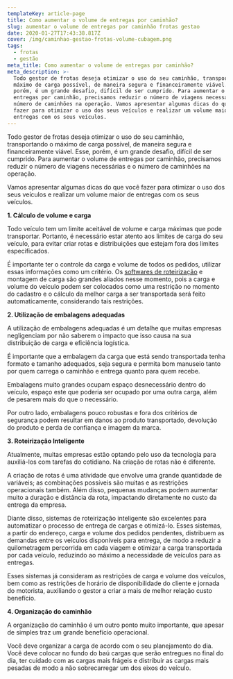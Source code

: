 ```yaml
---
templateKey: article-page
title: Como aumentar o volume de entregas por caminhão?
slug: aumentar o volume de entregas por caminhão frotas gestao
date: 2020-01-27T17:43:38.817Z
cover: /img/caminhao-gestao-frotas-volume-cubagem.png
tags:
  - frotas
  - gestão
meta_title: Como aumentar o volume de entregas por caminhão?
meta_description: >-
  Todo gestor de frotas deseja otimizar o uso do seu caminhão, transportando o
  máximo de carga possível, de maneira segura e financeiramente viável. Esse,
  porém, é um grande desafio, difícil de ser cumprido. Para aumentar o volume de
  entregas por caminhão, precisamos reduzir o número de viagens necessárias e o
  número de caminhões na operação. Vamos apresentar algumas dicas do que você
  fazer para otimizar o uso dos seus veículos e realizar um volume maior de
  entregas com os seus veículos.
---
```

Todo gestor de frotas deseja otimizar o uso do seu caminhão, transportando o máximo de carga possível, de maneira segura e financeiramente viável. Esse, porém, é um grande desafio, difícil de ser cumprido. Para aumentar o volume de entregas por caminhão, precisamos reduzir o número de viagens necessárias e o número de caminhões na operação. 

Vamos apresentar algumas dicas do que você fazer para otimizar o uso dos seus veículos e realizar um volume maior de entregas com os seus veículos. 

**1. Cálculo de volume e carga**

Todo veículo tem um limite aceitável de volume e carga máximas que pode transportar. Portanto, é necessário estar atento aos limites de carga do seu veículo, para evitar criar rotas e distribuições que estejam fora dos limites especificados. 

É importante ter o controle da carga e volume de todos os pedidos, utilizar essas informações como um critério. Os [softwares de roteirização](https://www.infleet.com.br/blog/5-benef%C3%ADcios-da-otimiza%C3%A7%C3%A3o-de-rotas-1/) e montagem de carga são grandes aliados nesse momento, pois a carga e volume do veículo podem ser colocados como uma restrição no momento do cadastro e o cálculo da melhor carga a ser transportada será feito automaticamente, considerando tais restrições. 

**2. Utilização de embalagens adequadas**

A utilização de embalagens adequadas é um detalhe que muitas empresas negligenciam por não saberem o impacto que isso causa na sua distribuição de carga e eficiência logística. 

É importante que a embalagem da carga que está sendo transportada tenha formato e tamanho adequados, seja segura e permita bom manuseio tanto por quem carrega o caminhão e entrega quanto para quem recebe. 

Embalagens muito grandes ocupam espaço desnecessário dentro do veículo, espaço este que poderia ser ocupado por uma outra carga, além de pesarem mais do que o necessário.

Por outro lado, embalagens pouco robustas e fora dos critérios de segurança podem resultar em danos ao produto transportado, devolução do produto e perda de confiança e imagem da marca. 

**3. Roteirização Inteligente**

Atualmente, muitas empresas estão optando pelo uso da tecnologia para auxiliá-los com tarefas do cotidiano. Na criação de rotas não é diferente. 

A criação de rotas é uma atividade que envolve uma grande quantidade de variáveis; as combinações possíveis são muitas e as restrições operacionais também. Além disso, pequenas mudanças podem aumentar muito a duração e distância da rota, impactando diretamente no custo da entrega da empresa. 

Diante disso, sistemas de roteirização inteligente são excelentes para automatizar o processo de entrega de cargas e otimizá-lo. Esses sistemas, a partir do endereço, carga e volume dos pedidos pendentes, distribuem as demandas entre os veículos disponíveis para entrega, de modo a reduzir a quilometragem percorrida em cada viagem e otimizar a carga transportada por cada veículo, reduzindo ao máximo a necessidade de veículos para as entregas. 

Esses sistemas já consideram as restrições de carga e volume dos veículos, bem como as restrições de horário de disponibilidade do cliente e jornada do motorista, auxiliando o gestor a criar a mais de melhor relação custo benefício. 

**4. Organização do caminhão**

A organização do caminhão é um outro ponto muito importante, que apesar de simples traz um grande benefício operacional. 

Você deve organizar a carga de acordo com o seu planejamento do dia. Você deve colocar no fundo do baú cargas que serão entregues no final do dia, ter cuidado com as cargas mais frágeis e distribuir as cargas mais pesadas de modo a não sobrecarregar um dos eixos do veículo.
